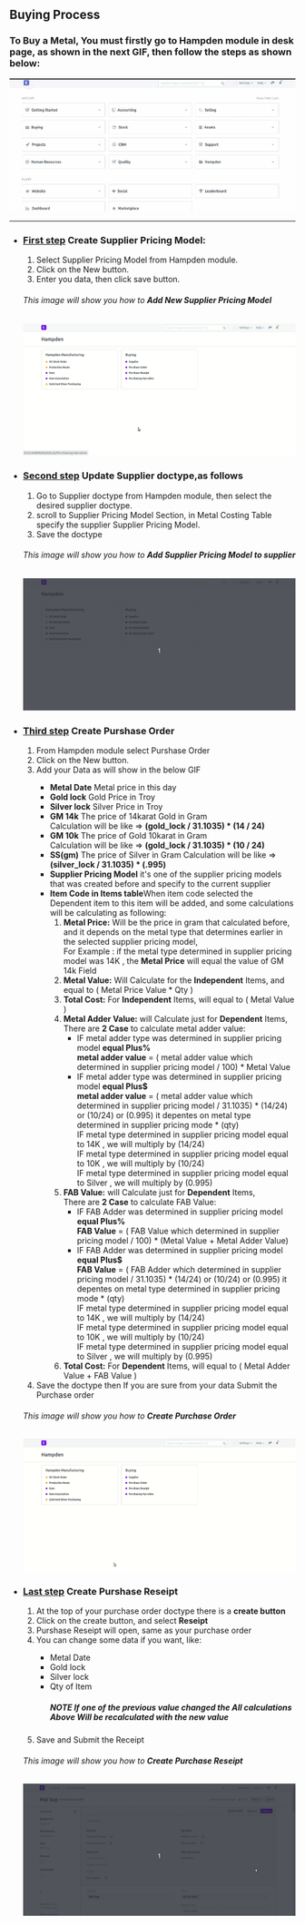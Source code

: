 ## Buying Process

<h3>To Buy a Metal, You must firstly go to Hampden module in desk page, as shown in the next GIF, then follow the steps as shown below: </h3>
<img src="../images/hampden-module.gif" />
<hr>
<ul>
    <li>
        <h3><u>First step</u> Create Supplier Pricing Model:</h3>
        <ol>
            <li>Select Supplier Pricing Model from Hampden module.</li>
            <li>Click on the New button.</li>
            <li>Enter you data, then click save button.</li>
        </ol>
        <h6> This image will show you how to <b>Add New Supplier Pricing Model</b>  </h6>
        <img src="../images/purchase-narrative.gif" />
    </li>
    <li>
        <h3><u>Second step</u> Update Supplier doctype,as follows</h3>
        <ol>
            <li>Go to Supplier doctype from Hampden module, then select the desired supplier doctype.</li>
            <li>scroll to Supplier Pricing Model Section, in Metal Costing Table specify the supplier Supplier Pricing Model.</li>
            <li>Save the doctype</li>
        </ol>
        <h6> This image will show you how to <b>Add Supplier Pricing Model to supplier</b></h6>
        <img src="../images/supplier-purchase-narrative.gif" />
    </li>
    <li>
        <h3><u>Third step</u> Create Purshase Order</h3>
        <ol>
            <li>From Hampden module select Purshase Order</li>
            <li>Click on the New button.</li>
            <li>Add your Data as will show in the below GIF</li>
            <ul>
                <li>
                    <b>Metal Date</b> Metal price in this day
                </li>
                <li>
                    <b>Gold lock</b> Gold Price in Troy
                </li>
                <li>
                    <b>Silver lock</b> Silver Price in Troy
                </li>
                <li>
                    <b>GM 14k</b> The price of 14karat Gold in Gram<br>
                    Calculation will be like => <b>(gold_lock / 31.1035) * (14 / 24)</b>
                </li>
                <li>
                    <b>GM 10k</b> The price of Gold 10karat in Gram<br>
                    Calculation will be like => <b>(gold_lock / 31.1035) * (10 / 24)</b>
                </li>
                <li>
                    <b>SS(gm)</b> The price of Silver in Gram
                    Calculation will be like => <b>(silver_lock / 31.1035) * (.995)</b>
                </li>
                <li>
                    <b>Supplier Pricing Model</b> it's one of the supplier pricing models that was created before and specify to the current supplier 
                </li>
                <li>
                    <b>Item Code in Items table</b>When item code selected the Dependent item to this item will be added, and some calculations will be calculating as following:
                    <ol>
                        <li>
                            <b>Metal Price:</b> Will be the price in gram that calculated before, and it depends on the metal type that determines earlier in the selected supplier pricing model,
                            <br> For Example : if the metal type determined in supplier pricing model was 14K , the <b>Metal Price</b> will equal the value of GM 14k Field
                        </li>
                        <li>
                            <b>Metal Value:</b> Will Calculate for the <b>Independent</b> Items, and equal to ( Metal Price Value * Qty )
                        </li>
                        <li>
                            <b>Total Cost:</b> For <b>Independent</b> Items, will equal to ( Metal Value )
                        </li>
                        <li>
                            <b>Metal Adder Value:</b> will Calculate just for <b>Dependent</b> Items,<br>
                            There are <b>2 Case</b> to calculate metal adder value:
                            <ul>
                                <li> IF metal adder type was determined in supplier pricing model <b>equal Plus%</b> <br>
                                    <b>metal adder value</b> = ( metal adder value which determined in supplier pricing model / 100) * Metal Value
                                </li>
                                <li> IF metal adder type was determined in supplier pricing model <b>equal Plus$ </b> <br>
                                    <b>metal adder value</b> = ( metal adder value which determined in supplier pricing model / 31.1035) * (14/24) or (10/24) or (0.995) it depentes on metal type determined in supplier pricing mode  * (qty)
                                    <br>
                                    IF  metal type determined in supplier pricing model equal to 14K , we will multiply by (14/24)
                                    <br>
                                    IF  metal type determined in supplier pricing model equal to 10K , we will multiply by (10/24) 
                                    <br>
                                    IF  metal type determined in supplier pricing model equal to Silver , we will multiply by (0.995)
                                </li>
                            </ul>
                        </li>
                        <li>
                            <b>FAB Value:</b> will Calculate just for <b>Dependent</b> Items,<br>
                            There are <b>2 Case</b> to calculate FAB Value:
                            <ul>
                                <li> IF FAB Adder was determined in supplier pricing model <b>equal Plus%</b> <br>
                                    <b>FAB Value</b> = ( FAB Value which determined in supplier pricing model / 100) * (Metal Value + Metal Adder Value)
                                </li>
                                <li> IF FAB Adder was determined in supplier pricing model <b>equal Plus$ </b> <br>
                                    <b>FAB Value</b> = ( FAB Adder which determined in supplier pricing model / 31.1035) * (14/24) or (10/24) or (0.995) it depentes on metal type determined in supplier pricing mode  * (qty)
                                    <br>
                                    IF metal type determined in supplier pricing model equal to 14K , we will multiply by (14/24)
                                    <br>
                                    IF metal type determined in supplier pricing model equal to 10K , we will multiply by (10/24) 
                                    <br>
                                    IF metal type determined in supplier pricing model equal to Silver , we will multiply by (0.995)
                                </li>
                            </ul>
                        </li>
                        <li>
                            <b>Total Cost:</b> For <b>Dependent</b> Items, will equal to ( Metal Adder Value + FAB Value )
                        </li>
                    </ol>
                </li>
            </ul>
            <li>Save the doctype then If you are sure from your data Submit the Purchase order </li>
        </ol>
        <h6> This image will show you how to <b>Create Purchase Order</b></h6>
        <img src="../images/purchase-order.gif" />
    </li>
    <li>
        <h3><u>Last step</u> Create Purshase Reseipt</h3>
        <ol>
            <li>At the top of your purchase order doctype there is a <b>create button</b></li>
            <li>Click on the create button, and select <b>Reseipt</b></li>
            <li>Purshase Reseipt will open, same as your purchase order</li>
            <li>You can change some data if you want, like:</li>
            <ul>
                <li>
                    Metal Date
                </li>
                <li>
                    Gold lock
                </li>
                <li>
                    Silver lock
                </li>
                <li>
                    Qty of Item
                </li>
                <h5> <b>NOTE</b> If one of the previous value changed the All calculations Above Will be <b>recalculated</b> with the new value </h5>
            </ul>
            <li>Save and Submit the Receipt</li>
        </ol>
        <h6> This image will show you how to <b>Create Purchase Reseipt</b></h6>
        <img src="../images/purchare-receipt.gif" />
    </li>
</ul>